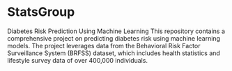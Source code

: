 # StatsGroup
Diabetes Risk Prediction Using Machine Learning This repository contains a comprehensive project on predicting diabetes risk using machine learning models. The project leverages data from the Behavioral Risk Factor Surveillance System (BRFSS) dataset, which includes health statistics and lifestyle survey data of over 400,000 individuals.

